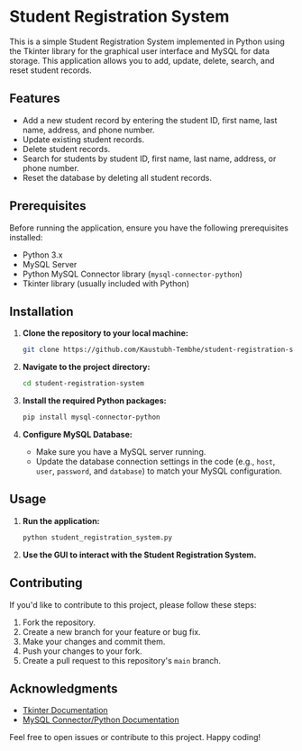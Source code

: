 # Student Registration System

This is a simple Student Registration System implemented in Python using the Tkinter library for the graphical user interface and MySQL for data storage. This application allows you to add, update, delete, search, and reset student records.

## Features

- Add a new student record by entering the student ID, first name, last name, address, and phone number.
- Update existing student records.
- Delete student records.
- Search for students by student ID, first name, last name, address, or phone number.
- Reset the database by deleting all student records.

## Prerequisites

Before running the application, ensure you have the following prerequisites installed:

- Python 3.x
- MySQL Server
- Python MySQL Connector library (`mysql-connector-python`)
- Tkinter library (usually included with Python)

## Installation

1. **Clone the repository to your local machine:**

   ```bash
   git clone https://github.com/Kaustubh-Tembhe/student-registration-system.git
   ```

2. **Navigate to the project directory:**

   ```bash
   cd student-registration-system
   ```

3. **Install the required Python packages:**

   ```bash
   pip install mysql-connector-python
   ```

4. **Configure MySQL Database:**
   - Make sure you have a MySQL server running.
   - Update the database connection settings in the code (e.g., `host`, `user`, `password`, and `database`) to match your MySQL configuration.

## Usage

1. **Run the application:**

   ```bash
   python student_registration_system.py
   ```

2. **Use the GUI to interact with the Student Registration System.**

## Contributing

If you'd like to contribute to this project, please follow these steps:

1. Fork the repository.
2. Create a new branch for your feature or bug fix.
3. Make your changes and commit them.
4. Push your changes to your fork.
5. Create a pull request to this repository's `main` branch.

## Acknowledgments

- [Tkinter Documentation](https://docs.python.org/3/library/tkinter.html)
- [MySQL Connector/Python Documentation](https://pypi.org/project/mysql-connector-python/)

Feel free to open issues or contribute to this project. Happy coding!
```
